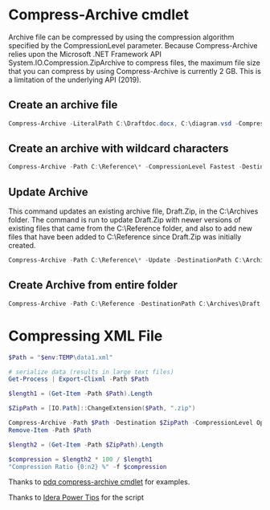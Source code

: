 # Compress-Archive cmdlet
Archive file can be compressed by using the compression algorithm specified by the CompressionLevel parameter.
Because Compress-Archive relies upon the Microsoft .NET Framework API System.IO.Compression.ZipArchive to compress files, the maximum file size that you can compress by using Compress-Archive is currently 2 GB. This is a limitation of the underlying API (2019).

## Create an archive file
```PowerShell
Compress-Archive -LiteralPath C:\Draftdoc.docx, C:\diagram.vsd -CompressionLevel Optimal -DestinationPath C:\Draft.Zip
```

## Create an archive with wildcard characters
```PowerShell
Compress-Archive -Path C:\Reference\* -CompressionLevel Fastest -DestinationPath C:\Archives\Draft
```

## Update Archive
This command updates an existing archive file, Draft.Zip, in the C:\Archives folder. The command is run to update Draft.Zip with newer versions of existing files that came from the C:\Reference folder, and also to add new files that have been added to C:\Reference since Draft.Zip was initially created.
```PowerShell
Compress-Archive -Path C:\Reference\* -Update -DestinationPath C:\Archives\Draft.Zip
```

## Create Archive from entire folder
```PowerShell
Compress-Archive -Path C:\Reference -DestinationPath C:\Archives\Draft
```

# Compressing XML File


```PowerShell
$Path = "$env:TEMP\data1.xml"

# serialize data (results in large text files)
Get-Process | Export-Clixml -Path $Path

$length1 = (Get-Item -Path $Path).Length

$ZipPath = [IO.Path]::ChangeExtension($Path, ".zip")

Compress-Archive -Path $Path -Destination $ZipPath -CompressionLevel Optimal -Force
Remove-Item -Path $Path

$length2 = (Get-Item -Path $ZipPath).Length

$compression = $length2 * 100 / $length1
"Compression Ratio {0:n2} %" -f $compression 
```



Thanks to [pdq compress-archive cmdlet](https://www.pdq.com/powershell/compress-archive/) for examples.




















Thanks to [Idera Power Tips](https://community.idera.com/database-tools/powershell/powertips/b/tips/posts/compressing-serialized-data) for the script
